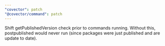 ```yaml
---
"covector": patch
"@covector/command": patch
---
```


Shift getPublishedVersion check prior to commands running. Without this, postpublished would never run (since packages were just published and are update to date).
